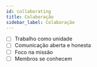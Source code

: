 ```yaml
---
id: collaborating
title: Colaboração
sidebar_label: Colaboração
---
```


- [ ] Trabalho como unidade
- [ ] Comunicação aberta e honesta
- [ ] Foco na missão
- [ ] Membros se conhecem